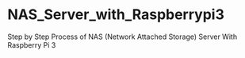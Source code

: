 # NAS_Server_with_Raspberrypi3
Step by Step Process of NAS (Network Attached Storage) Server With Raspberry Pi 3
